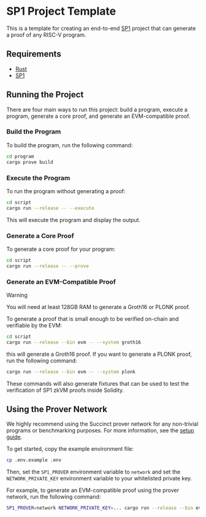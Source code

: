 # SP1 Project Template

This is a template for creating an end-to-end [SP1](https://github.com/succinctlabs/sp1) project
that can generate a proof of any RISC-V program.

## Requirements

- [Rust](https://rustup.rs/)
- [SP1](https://docs.succinct.xyz/getting-started/install.html)

## Running the Project

There are four main ways to run this project: build a program, execute a program, generate a core proof, and
generate an EVM-compatible proof.

### Build the Program

To build the program, run the following command:

```sh
cd program
cargo prove build
```

### Execute the Program

To run the program without generating a proof:

```sh
cd script
cargo run --release -- --execute
```

This will execute the program and display the output.

### Generate a Core Proof

To generate a core proof for your program:

```sh
cd script
cargo run --release -- --prove
```

### Generate an EVM-Compatible Proof

> [!WARNING]
> You will need at least 128GB RAM to generate a Groth16 or PLONK proof.

To generate a proof that is small enough to be verified on-chain and verifiable by the EVM:

```sh
cd script
cargo run --release --bin evm -- --system groth16
```

this will generate a Groth16 proof. If you want to generate a PLONK proof, run the following command:

```sh
cargo run --release --bin evm -- --system plonk
```

These commands will also generate fixtures that can be used to test the verification of SP1 zkVM proofs
inside Solidity.

## Using the Prover Network

We highly recommend using the Succinct prover network for any non-trivial programs or benchmarking purposes. For more information, see the [setup guide](https://docs.succinct.xyz/docs/generating-proofs/prover-network).

To get started, copy the example environment file:

```sh
cp .env.example .env
```

Then, set the `SP1_PROVER` environment variable to `network` and set the `NETWORK_PRIVATE_KEY`
environment variable to your whitelisted private key.

For example, to generate an EVM-compatible proof using the prover network, run the following
command:

```sh
SP1_PROVER=network NETWORK_PRIVATE_KEY=... cargo run --release --bin evm
```
